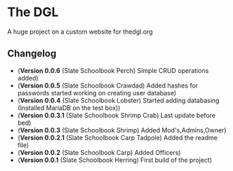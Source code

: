 # The DGL


A huge project on a custom website for thedgl.org

## Changelog
- (**Version 0.0.6** (Slate Schoolbook Perch) Simple CRUD operations added)
- (**Version 0.0.5** (Slate Schoolbook Crawdad) Added hashes for passwords started working on creating user database)
- (**Version 0.0.4** (Slate Schoolbook Lobster) Started adding databasing (Installed MariaDB on the test box))
- (**Version 0.0.3.1** (Slate Schoolbook Shrimp Crab) Last update before bed)
- (**Version 0.0.3** (Slate Schoolbook Shrimp) Added Mod's,Admins,Owner)
- (**Version 0.0.2.1** (Slate Schoolbook Carp Tadpole) Added the readme file)
- (**Version 0.0.2** (Slate Schoolbook Carp) Added Officers)
- (**Version 0.0.1** (Slate Schoolbook Herring) First build of the project)
